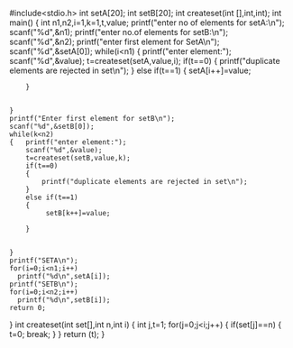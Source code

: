 #include<stdio.h>
int setA[20];
int setB[20];
int createset(int [],int,int);
int main()
{   int n1,n2,i=1,k=1,t,value;
    printf("enter no of elements for setA:\n");
    scanf("%d",&n1);
    printf("enter no.of elements for setB:\n");
    scanf("%d",&n2);
    printf("enter first element for SetA\n");
    scanf("%d",&setA[0]);
    while(i<n1)
    {   printf("enter element:");
        scanf("%d",&value);
        t=createset(setA,value,i);
        if(t==0)
        {
            printf("duplicate elements are rejected in set\n");
        }
        else if(t==1)
        {
             setA[i++]=value;
             
        }


    }
    printf("Enter first element for setB\n");
    scanf("%d",&setB[0]);
    while(k<n2)
    {   printf("enter element:");
        scanf("%d",&value);
        t=createset(setB,value,k);
        if(t==0)
        {
            printf("duplicate elements are rejected in set\n");
        }
        else if(t==1)
        {
             setB[k++]=value;
             
        }


    }
    printf("SETA\n");
    for(i=0;i<n1;i++)
      printf("%d\n",setA[i]);
    printf("SETB\n");
    for(i=0;i<n2;i++)
      printf("%d\n",setB[i]);
    return 0;
}
int createset(int set[],int n,int i)
{
  int j,t=1;
  for(j=0;j<i;j++)
  { 
    if(set[j]==n)
    {  t=0;
      break;
    }
  }
  return (t);
}

    
